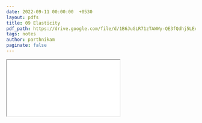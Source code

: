 ```yaml
---
date: 2022-09-11 00:00:00  +0530
layout: pdfs
title: 09 Elasticity
pdf_path: https://drive.google.com/file/d/1B6JuGLR71zTAWWy-QE3fQdhj5LEeN_T5/preview?usp=sharing
tags: notes
author: parthnikam
paginate: false
---
```


<iframe class="embed-pdf" src="{{ page.pdf_path }}#toolbar=0" seamless="seamless" scrolling="no" style="overflow:hidden"></iframe>
